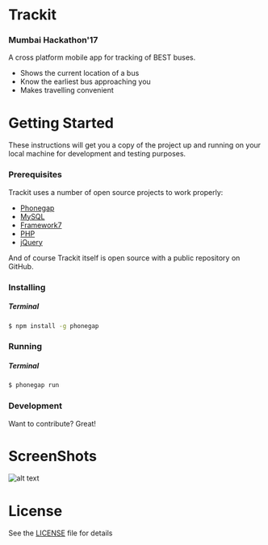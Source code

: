 # Trackit
### Mumbai Hackathon'17
A cross platform mobile app for tracking of BEST buses. 
  - Shows the current location of a bus
  - Know the earliest bus approaching you
  - Makes travelling convenient


# Getting Started

These instructions will get you a copy of the project up and running on your local machine for development and testing purposes.

### Prerequisites
Trackit uses a number of open source projects to work properly:

* [Phonegap](http://phonegap.com)
* [MySQL](https://www.mysql.com/)
* [Framework7](https://framework7.io/)
* [PHP](php.net)
* [jQuery](https://jquery.com)

And of course Trackit itself is open source with a public repository
on GitHub.

### Installing
##### Terminal
```bash
$ npm install -g phonegap
```
### Running
##### Terminal
```bash
$ phonegap run
```
### Development

Want to contribute? Great!

# ScreenShots
![alt text](https://github.com/glen18martin/trackit/screenshots/main.png "Home Screen")



# License
See the [LICENSE](LICENSE) file for details
